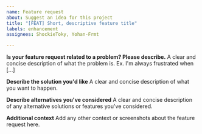 ```yaml
---
name: Feature request
about: Suggest an idea for this project
title: "[FEAT] Short, descriptive feature title"
labels: enhancement
assignees: ShockieToky, Yohan-Frmt

---
```


**Is your feature request related to a problem? Please describe.**
A clear and concise description of what the problem is. Ex. I'm always frustrated when [...]

**Describe the solution you'd like**
A clear and concise description of what you want to happen.

**Describe alternatives you've considered**
A clear and concise description of any alternative solutions or features you've considered.

**Additional context**
Add any other context or screenshots about the feature request here.
